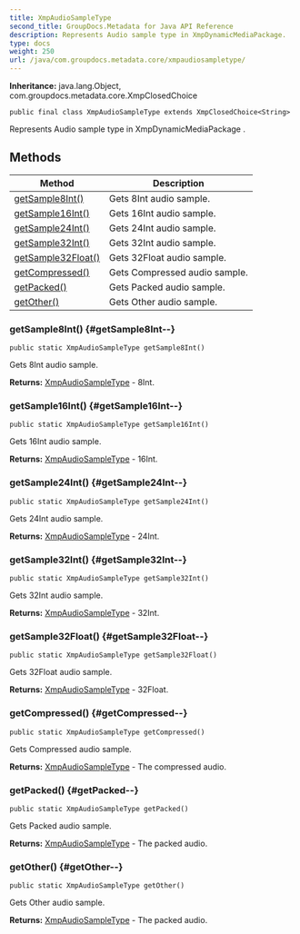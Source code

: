 ```yaml
---
title: XmpAudioSampleType
second_title: GroupDocs.Metadata for Java API Reference
description: Represents Audio sample type in XmpDynamicMediaPackage.
type: docs
weight: 250
url: /java/com.groupdocs.metadata.core/xmpaudiosampletype/
---
```

**Inheritance:**
java.lang.Object, com.groupdocs.metadata.core.XmpClosedChoice
```
public final class XmpAudioSampleType extends XmpClosedChoice<String>
```

Represents Audio sample type in  XmpDynamicMediaPackage .
## Methods

| Method | Description |
| --- | --- |
| [getSample8Int()](#getSample8Int--) | Gets 8Int audio sample. |
| [getSample16Int()](#getSample16Int--) | Gets 16Int audio sample. |
| [getSample24Int()](#getSample24Int--) | Gets 24Int audio sample. |
| [getSample32Int()](#getSample32Int--) | Gets 32Int audio sample. |
| [getSample32Float()](#getSample32Float--) | Gets 32Float audio sample. |
| [getCompressed()](#getCompressed--) | Gets Compressed audio sample. |
| [getPacked()](#getPacked--) | Gets Packed audio sample. |
| [getOther()](#getOther--) | Gets Other audio sample. |
### getSample8Int() {#getSample8Int--}
```
public static XmpAudioSampleType getSample8Int()
```


Gets 8Int audio sample.

**Returns:**
[XmpAudioSampleType](../../com.groupdocs.metadata.core/xmpaudiosampletype) - 8Int.
### getSample16Int() {#getSample16Int--}
```
public static XmpAudioSampleType getSample16Int()
```


Gets 16Int audio sample.

**Returns:**
[XmpAudioSampleType](../../com.groupdocs.metadata.core/xmpaudiosampletype) - 16Int.
### getSample24Int() {#getSample24Int--}
```
public static XmpAudioSampleType getSample24Int()
```


Gets 24Int audio sample.

**Returns:**
[XmpAudioSampleType](../../com.groupdocs.metadata.core/xmpaudiosampletype) - 24Int.
### getSample32Int() {#getSample32Int--}
```
public static XmpAudioSampleType getSample32Int()
```


Gets 32Int audio sample.

**Returns:**
[XmpAudioSampleType](../../com.groupdocs.metadata.core/xmpaudiosampletype) - 32Int.
### getSample32Float() {#getSample32Float--}
```
public static XmpAudioSampleType getSample32Float()
```


Gets 32Float audio sample.

**Returns:**
[XmpAudioSampleType](../../com.groupdocs.metadata.core/xmpaudiosampletype) - 32Float.
### getCompressed() {#getCompressed--}
```
public static XmpAudioSampleType getCompressed()
```


Gets Compressed audio sample.

**Returns:**
[XmpAudioSampleType](../../com.groupdocs.metadata.core/xmpaudiosampletype) - The compressed audio.
### getPacked() {#getPacked--}
```
public static XmpAudioSampleType getPacked()
```


Gets Packed audio sample.

**Returns:**
[XmpAudioSampleType](../../com.groupdocs.metadata.core/xmpaudiosampletype) - The packed audio.
### getOther() {#getOther--}
```
public static XmpAudioSampleType getOther()
```


Gets Other audio sample.

**Returns:**
[XmpAudioSampleType](../../com.groupdocs.metadata.core/xmpaudiosampletype) - The packed audio.
